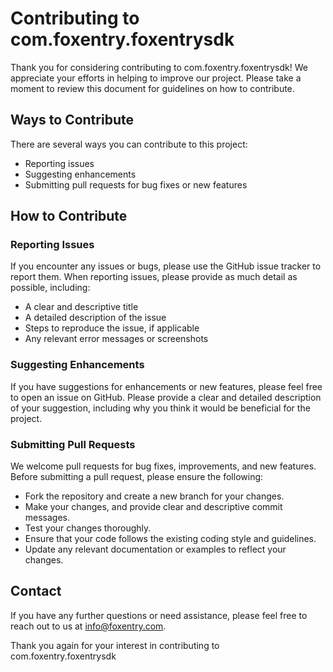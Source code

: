 # Contributing to com.foxentry.foxentrysdk

Thank you for considering contributing to com.foxentry.foxentrysdk! We appreciate your efforts in helping to improve our project. Please take a moment to review this document for guidelines on how to contribute.

## Ways to Contribute

There are several ways you can contribute to this project:

- Reporting issues
- Suggesting enhancements
- Submitting pull requests for bug fixes or new features

## How to Contribute

### Reporting Issues

If you encounter any issues or bugs, please use the GitHub issue tracker to report them. When reporting issues, please provide as much detail as possible, including:

- A clear and descriptive title
- A detailed description of the issue
- Steps to reproduce the issue, if applicable
- Any relevant error messages or screenshots

### Suggesting Enhancements

If you have suggestions for enhancements or new features, please feel free to open an issue on GitHub. Please provide a clear and detailed description of your suggestion, including why you think it would be beneficial for the project.

### Submitting Pull Requests

We welcome pull requests for bug fixes, improvements, and new features. Before submitting a pull request, please ensure the following:

- Fork the repository and create a new branch for your changes.
- Make your changes, and provide clear and descriptive commit messages.
- Test your changes thoroughly.
- Ensure that your code follows the existing coding style and guidelines.
- Update any relevant documentation or examples to reflect your changes.

## Contact

If you have any further questions or need assistance, please feel free to reach out to us at [info@foxentry.com](mailto:info@foxentry.com).

Thank you again for your interest in contributing to com.foxentry.foxentrysdk
